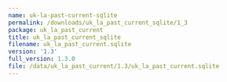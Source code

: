 ```yaml
---
name: uk-la-past-current-sqlite
permalink: /downloads/uk_la_past_current_sqlite/1_3
package: uk_la_past_current
title: uk_la_past_current_sqlite
filename: uk_la_past_current.sqlite
version: '1.3'
full_version: 1.3.0
file: /data/uk_la_past_current/1.3/uk_la_past_current.sqlite
---
```

